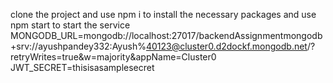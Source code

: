 clone the project and use npm i to install the necessary packages and use npm start to start the service
MONGODB_URL=mongodb://localhost:27017/backendAssignmentmongodb+srv://ayushpandey332:Ayush%40123@cluster0.d2dockf.mongodb.net/?retryWrites=true&w=majority&appName=Cluster0
JWT_SECRET=thisisasamplesecret

